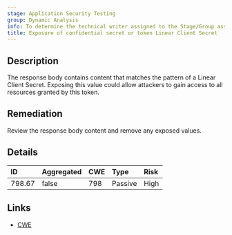 ```yaml
---
stage: Application Security Testing
group: Dynamic Analysis
info: To determine the technical writer assigned to the Stage/Group associated with this page, see https://handbook.gitlab.com/handbook/product/ux/technical-writing/#assignments
title: Exposure of confidential secret or token Linear Client Secret
---
```


## Description

The response body contains content that matches the pattern of a Linear Client Secret.
Exposing this value could allow attackers to gain access to all resources granted by this token.

## Remediation

Review the response body content and remove any exposed values.

## Details

| ID | Aggregated | CWE | Type | Risk |
|:---|:-----------|:----|:-----|:-----|
| 798.67 | false | 798 | Passive | High |

## Links

- [CWE](https://cwe.mitre.org/data/definitions/798.html)
